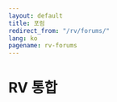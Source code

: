 ```yaml
---
layout: default
title: 포럼
redirect_from: "/rv/forums/"
lang: ko
pagename: rv-forums
---
```


# RV 통합

